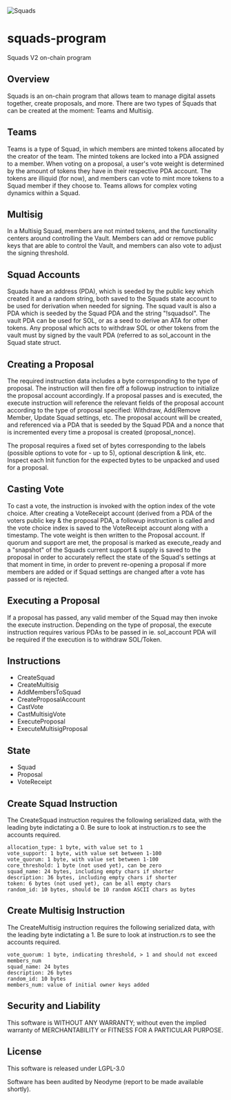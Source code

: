 ![Squads](https://github.com/squads-dapp/program/blob/main/logo.png)
# squads-program
Squads V2 on-chain program

## Overview
Squads is an on-chain program that allows team to manage digital assets together, create proposals, and more. There are two types of Squads that can be created at the moment: Teams and Multisig. 

## Teams
Teams is a type of Squad, in which members are minted tokens allocated by the creator of the team. The minted tokens are locked into a PDA assigned to a member. When voting on a proposal, a user's vote weight is determined by the amount of tokens they have in their respective PDA account. The tokens are illiquid (for now), and members can vote to mint more tokens to a Squad member if they choose to. Teams allows for complex voting dynamics within a Squad.

## Multisig
In a Multisig Squad, members are not minted tokens, and the functionality centers around controlling the Vault. Members can add or remove public keys that are able to control the Vault, and members can also vote to adjust the signing threshold.

## Squad Accounts
Squads have an address (PDA), which is seeded by the public key which created it and a random string, both saved to the Squads state account to be used for derivation when needed for signing. The squad vault is also a PDA which is seeded by the Squad PDA and the string "!squadsol". The vault PDA can be used for SOL, or as a seed to derive an ATA for other tokens. Any proposal which acts to withdraw SOL or other tokens from the vault must by signed by the vault PDA (referred to as 
sol_account in the Squad state struct.

## Creating a Proposal
The required instruction data includes a byte corresponding to the type of proposal. The instruction will then fire off a followup instruction to initialize the proposal account accordingly. If a proposal passes and is executed, the execute instruction will reference the relevant fields of the proposal account according to the type of proposal specified: Withdraw, Add/Remove Member, Update Squad settings, etc. The proposal account will be created, and referenced via a PDA that is seeded by the Squad PDA and a nonce that is incremented every time a proposal is created (proposal_nonce). 

The proposal requires a fixed set of bytes corresponding to the labels (possible options to vote for - up to 5), optional description & link, etc. Inspect each Init function for the expected bytes to be unpacked and used for a proposal.

## Casting Vote
To cast a vote, the instruction is invoked with the option index of the vote choice. After creating a VoteReceipt account (derived from a PDA of the voters public key & the proposal PDA, a followup instruction is called and the vote choice index is saved to the VoteReceipt account along with a timestamp. The vote weight is then written to the Proposal account. If quorum and support are met, the proposal is marked as execute_ready and a "snapshot" of the Squads current support & supply is saved to the proposal in order to accurately reflect the state of the Squad's settings at that moment in time, in order to prevent re-opening a proposal if more members are added or if Squad settings are changed after a vote has passed or is rejected.

## Executing a Proposal
If a proposal has passed, any valid member of the Squad may then invoke the execute instruction. Depending on the type of proposal, the execute instruction requires various PDAs to be passed in ie. sol_account PDA will be required if the execution is to withdraw SOL/Token.

## Instructions
* CreateSquad
* CreateMultisig
* AddMembersToSquad
* CreateProposalAccount
* CastVote
* CastMultisigVote
* ExecuteProposal
* ExecuteMultisigProposal

## State
* Squad
* Proposal
* VoteReceipt

## Create Squad Instruction
The CreateSquad instruction requires the following serialized data, with the leading byte indictating a 0.
Be sure to look at instruction.rs to see the accounts required.
```
allocation_type: 1 byte, with value set to 1
vote_support: 1 byte, with value set between 1-100
vote_quorum: 1 byte, with value set between 1-100
core_threshold: 1 byte (not used yet), can be zero
squad_name: 24 bytes, including empty chars if shorter
description: 36 bytes, including empty chars if shorter
token: 6 bytes (not used yet), can be all empty chars
random_id: 10 bytes, should be 10 random ASCII chars as bytes
```

## Create Multisig Instruction
The CreateMultisig instruction requires the following serialized data, with the leading byte indictating a 1.
Be sure to look at instruction.rs to see the accounts required.
```
vote_quorum: 1 byte, indicating threshold, > 1 and should not exceed members_num
squad_name: 24 bytes
description: 26 bytes
random_id: 10 bytes
members_num: value of initial owner keys added
```

## Security and Liability
This software is WITHOUT ANY WARRANTY; without even the implied warranty of MERCHANTABILITY or FITNESS FOR A PARTICULAR PURPOSE.

## License
This software is released under LGPL-3.0

Software has been audited by Neodyme (report to be made available shortly).
